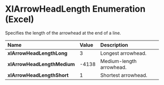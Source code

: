 
# XlArrowHeadLength Enumeration (Excel)

Specifies the length of the arrowhead at the end of a line.



|**Name**|**Value**|**Description**|
|:-----|:-----|:-----|
|**xlArrowHeadLengthLong**|3|Longest arrowhead.|
|**xlArrowHeadLengthMedium**|-4138|Medium-length arrowhead.|
|**xlArrowHeadLengthShort**|1|Shortest arrowhead.|
